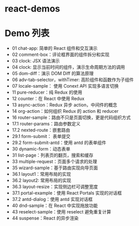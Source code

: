 # react-demos

# Demo 列表

- 01 chat-app: 简单的 React 组件和交互演示
- 02 comment-box：评论框界面的组件拆分和实现
- 03 clock: JSX 语法演示
- 04 clock: 显示当前时间的组件，演示生命周期方法的调用
- 05 dom-diff：演示 DOM Diff 的算法原理
- 06 adv-tab-selector，withTimer: 高阶组件和函数作为子组件
- 07 locale-sample： 使用 Conext API 实现多语言切换
- 11 pure-reducer：纯 Redux 的使用
- 12 counter：在 React 中使用 Redux
- 13 async-action：Redux 异步 action，中间件的概念
- 14 org-action：如何组织 Redux 的 action 和 reducer
- 16 router-sample：路由不只是页面切换，更是代码组织方式
- 17.1 router-params：路由参数定义
- 17.2 nexted-route：嵌套路由
- 29.1 form-submit： 表单提交
- 29.2 form-submit-antd：使用 antd 的表单组件
- 30 dynamic-form：动态表单
- 31 list-page：列表页的翻页，搜索和缓存
- 33 multiple-request：页面多个请求的处理
- 35 wizard-sample：基于路由实现向导页面
- 36.1 layout1：常用布局的实现
- 36.2 layout2: 常用布局的实现
- 36.3 layout-resize：实现侧边栏可调整宽度
- 37.1 portal-example：使用 React Portals 实现的对话框
- 37.2 antd-dialog：使用 antd 实现对话框
- 40 dnd-sample：在 React 中实现拖放功能
- 43 reselect-sample：使用 reselect 避免重复计算
- 44 suspense：React 的异步渲染
